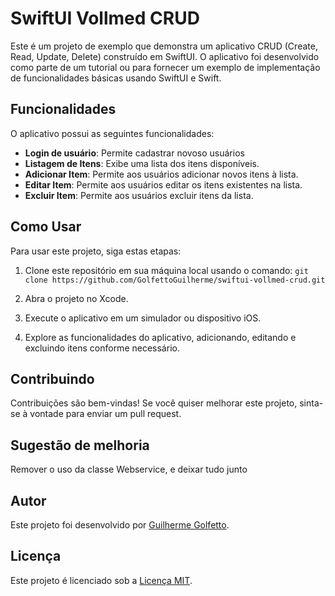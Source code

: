 # SwiftUI Vollmed CRUD

Este é um projeto de exemplo que demonstra um aplicativo CRUD (Create, Read, Update, Delete) construído em SwiftUI. O aplicativo foi desenvolvido como parte de um tutorial ou para fornecer um exemplo de implementação de funcionalidades básicas usando SwiftUI e Swift.

## Funcionalidades

O aplicativo possui as seguintes funcionalidades:

- **Login de usuário**: Permite cadastrar novoso usuários
- **Listagem de Itens**: Exibe uma lista dos itens disponíveis.
- **Adicionar Item**: Permite aos usuários adicionar novos itens à lista.
- **Editar Item**: Permite aos usuários editar os itens existentes na lista.
- **Excluir Item**: Permite aos usuários excluir itens da lista.

## Como Usar

Para usar este projeto, siga estas etapas:

1. Clone este repositório em sua máquina local usando o comando: `git clone https://github.com/GolfettoGuilherme/swiftui-vollmed-crud.git`
   
2. Abra o projeto no Xcode.

3. Execute o aplicativo em um simulador ou dispositivo iOS.

4. Explore as funcionalidades do aplicativo, adicionando, editando e excluindo itens conforme necessário.

## Contribuindo

Contribuições são bem-vindas! Se você quiser melhorar este projeto, sinta-se à vontade para enviar um pull request.

## Sugestão de melhoria

Remover o uso da classe Webservice, e deixar tudo junto

## Autor

Este projeto foi desenvolvido por [Guilherme Golfetto](https://github.com/GolfettoGuilherme).

## Licença

Este projeto é licenciado sob a [Licença MIT](https://github.com/GolfettoGuilherme/swiftui-vollmed-crud/blob/main/LICENSE).
